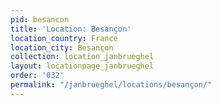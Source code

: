 ```yaml
---
pid: besancon
title: 'Location: Besançon'
location_country: France
location_city: Besançon
collection: location_janbrueghel
layout: locationpage_janbrueghel
order: '032'
permalink: "/janbrueghel/locations/besançon/"
---
```

